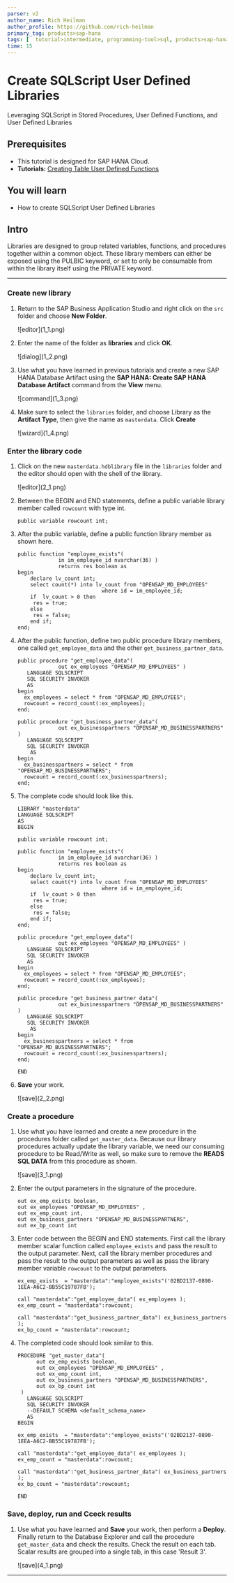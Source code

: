 ```yaml
---
parser: v2
author_name: Rich Heilman
author_profile: https://github.com/rich-heilman
primary_tag: products>sap-hana
tags: [  tutorial>intermediate, programming-tool>sql, products>sap-hana, products>sap-hana-cloud, products>sap-business-application-studio]  
time: 15
---
```


# Create SQLScript User Defined Libraries
<!-- description --> Leveraging SQLScript in Stored Procedures, User Defined Functions, and User Defined Libraries

## Prerequisites  
- This tutorial is designed for SAP HANA Cloud.
- **Tutorials:** [Creating Table User Defined Functions](hana-cloud-sqlscript-table-user)

## You will learn  
- How to create SQLScript User Defined Libraries

## Intro
Libraries are designed to group related variables, functions, and procedures together within a common object. These library members can either be exposed using the PULBIC keyword, or set to only be consumable from within the library itself using the PRIVATE keyword.

---

### Create new library

1. Return to the SAP Business Application Studio and right click on the `src` folder and choose **New Folder**.

    <!-- border -->![editor](1_1.png)

2. Enter the name of the folder as **libraries** and click **OK**.

    <!-- border -->![dialog](1_2.png)

3. Use what you have learned in previous tutorials and create a new SAP HANA Database Artifact using the **SAP HANA: Create SAP HANA Database Artifact** command from the **View** menu.

    <!-- border -->![command](1_3.png)

4. Make sure to select the `libraries` folder, and choose Library as the **Artifact Type**, then give the name as `masterdata`. Click **Create**

    <!-- border -->![wizard](1_4.png)



### Enter the library code

1. Click on the new `masterdata.hdblibrary` file in the `libraries` folder and the editor should open with the shell of the library.

    <!-- border -->![editor](2_1.png)

2. Between the BEGIN and END statements, define a public variable library member called `rowcount` with type int.

    ```SQLCRIPT
    public variable rowcount int;
    ```

3. After the public variable, define a public function library member as shown here.

    ```SQLCRIPT
    public function "employee_exists"(
                 in im_employee_id nvarchar(36) )
                 returns res boolean as
    begin
        declare lv_count int;
        select count(*) into lv_count from "OPENSAP_MD_EMPLOYEES"
                               where id = im_employee_id;
        if  lv_count > 0 then
         res = true;
        else
         res = false;
        end if;
    end;

    ```


4. After the public function, define two public procedure library members, one called `get_employee_data` and the other
`get_business_partner_data`.

    ```SQLCRIPT
    public procedure "get_employee_data"(
                 out ex_employees "OPENSAP_MD_EMPLOYEES" )
       LANGUAGE SQLSCRIPT
       SQL SECURITY INVOKER
       AS
    begin
      ex_employees = select * from "OPENSAP_MD_EMPLOYEES";
      rowcount = record_count(:ex_employees);
    end;

    public procedure "get_business_partner_data"(
                 out ex_businesspartners "OPENSAP_MD_BUSINESSPARTNERS" )
       LANGUAGE SQLSCRIPT
       SQL SECURITY INVOKER
        AS
    begin
      ex_businesspartners = select * from "OPENSAP_MD_BUSINESSPARTNERS";
      rowcount = record_count(:ex_businesspartners);
    end;

    ```

5. The complete code should look like this.

    ```SQLCRIPT
    LIBRARY "masterdata"
    LANGUAGE SQLSCRIPT
    AS
    BEGIN

    public variable rowcount int;

    public function "employee_exists"(
                 in im_employee_id nvarchar(36) )
                 returns res boolean as
    begin
        declare lv_count int;
        select count(*) into lv_count from "OPENSAP_MD_EMPLOYEES"
                               where id = im_employee_id;
        if  lv_count > 0 then
         res = true;
        else
         res = false;
        end if;
    end;

    public procedure "get_employee_data"(
                 out ex_employees "OPENSAP_MD_EMPLOYEES" )
       LANGUAGE SQLSCRIPT
       SQL SECURITY INVOKER
       AS
    begin
      ex_employees = select * from "OPENSAP_MD_EMPLOYEES";
      rowcount = record_count(:ex_employees);
    end;

    public procedure "get_business_partner_data"(
                 out ex_businesspartners "OPENSAP_MD_BUSINESSPARTNERS" )
       LANGUAGE SQLSCRIPT
       SQL SECURITY INVOKER
        AS
    begin
      ex_businesspartners = select * from "OPENSAP_MD_BUSINESSPARTNERS";
      rowcount = record_count(:ex_businesspartners);
    end;

    END

    ```

6. **Save** your work.

    <!-- border -->![save](2_2.png)



### Create a procedure

1. Use what you have learned and create a new procedure in the procedures folder called `get_master_data`. Because our library procedures actually update the library variable, we need our consuming procedure to be Read/Write as well, so make sure to remove the **READS SQL DATA** from this procedure as shown.

    <!-- border -->![save](3_1.png)

2. Enter the output parameters in the signature of the procedure.

    ```SQLCRIPT
    out ex_emp_exists boolean,
    out ex_employees "OPENSAP_MD_EMPLOYEES" ,
    out ex_emp_count int,
    out ex_business_partners "OPENSAP_MD_BUSINESSPARTNERS",
    out ex_bp_count int
    ```
3. Enter code between the BEGIN and END statements. First call the library member scalar function called `employee_exists` and pass the result to the output parameter. Next, call the library member procedures and pass the result to the output parameters as well as pass the library member variable `rowcount` to the output parameters.

    ```SQLCRIPT
    ex_emp_exists  = "masterdata":"employee_exists"('02BD2137-0890-1EEA-A6C2-BB55C19787FB');   

    call "masterdata":"get_employee_data"( ex_employees );
    ex_emp_count = "masterdata":rowcount;

    call "masterdata":"get_business_partner_data"( ex_business_partners );
    ex_bp_count = "masterdata":rowcount;
    ```

4. The completed code should look similar to this.

    ```SQLCRIPT
    PROCEDURE "get_master_data"(
          out ex_emp_exists boolean,
          out ex_employees "OPENSAP_MD_EMPLOYEES" ,
          out ex_emp_count int,
          out ex_business_partners "OPENSAP_MD_BUSINESSPARTNERS",
          out ex_bp_count int
     )
       LANGUAGE SQLSCRIPT
       SQL SECURITY INVOKER
       --DEFAULT SCHEMA <default_schema_name>
       AS
    BEGIN

    ex_emp_exists  = "masterdata":"employee_exists"('02BD2137-0890-1EEA-A6C2-BB55C19787FB');   

    call "masterdata":"get_employee_data"( ex_employees );
    ex_emp_count = "masterdata":rowcount;

    call "masterdata":"get_business_partner_data"( ex_business_partners );
    ex_bp_count = "masterdata":rowcount;

    END
    ```


### Save, deploy, run and Cceck results

1. Use what you have learned and **Save** your work, then perform a **Deploy**. Finally return to the Database Explorer and call the procedure `get_master_data` and check the results.  Check the result on each tab.  Scalar results are grouped into a single tab, in this case 'Result 3'.

    <!-- border -->![save](4_1.png)





---

